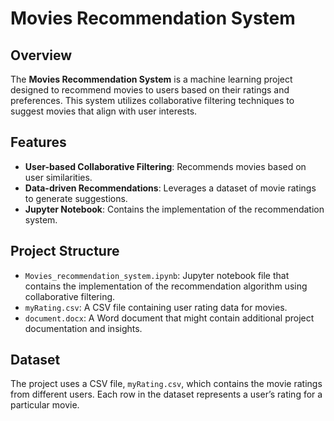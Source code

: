 # Movies Recommendation System

## Overview

The **Movies Recommendation System** is a machine learning project designed to recommend movies to users based on their ratings and preferences. This system utilizes collaborative filtering techniques to suggest movies that align with user interests.

## Features

- **User-based Collaborative Filtering**: Recommends movies based on user similarities.
- **Data-driven Recommendations**: Leverages a dataset of movie ratings to generate suggestions.
- **Jupyter Notebook**: Contains the implementation of the recommendation system.

## Project Structure

- `Movies_recommendation_system.ipynb`: Jupyter notebook file that contains the implementation of the recommendation algorithm using collaborative filtering.
- `myRating.csv`: A CSV file containing user rating data for movies.
- `document.docx`: A Word document that might contain additional project documentation and insights.

## Dataset

The project uses a CSV file, `myRating.csv`, which contains the movie ratings from different users. Each row in the dataset represents a user’s rating for a particular movie.


